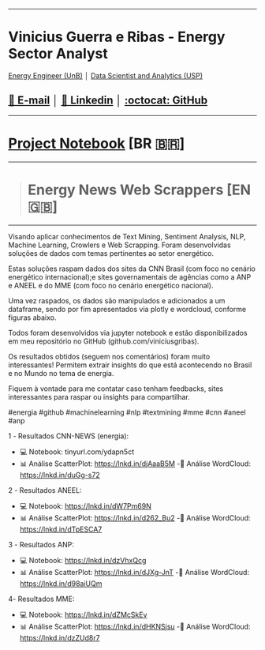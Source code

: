 

---

# Vinicius Guerra e Ribas -  Energy Sector Analyst
[Energy Engineer (UnB)](https://www.unb.br/) │ [Data Scientist and Analytics (USP)](https://www5.usp.br/)


## [📧 E-mail](mailto:viniciusgribas@gmail.com?Subject=%5BWebScrapping%5D%20-%20Contact) │ [:dart: Linkedin](https://www.linkedin.com/in/vinicius-guerra-e-ribas/) │ [:octocat: GitHub](https://github.com/viniciusgribas) 

---

# [Project Notebook](https://github.com/viniciusgribas/EnergyNewsScrapping) [BR 🇧🇷] 

---
># Energy News Web Scrappers [EN 🇬🇧] 

---



Visando aplicar conhecimentos de Text Mining, Sentiment Analysis, NLP, Machine Learning, Crowlers e Web Scrapping. 
Foram desenvolvidas soluções de dados com temas pertinentes ao setor energético.

Estas soluções raspam dados dos sites da CNN Brasil (com foco no cenário energético internacional);e sites governamentais de agências como a ANP e ANEEL e do MME (com foco no cenário energético nacional).

Uma vez raspados, os dados são manipulados e adicionados a um dataframe, sendo por fim apresentados via plotly e wordcloud, conforme figuras abaixo.

Todos foram desenvolvidos via jupyter notebook e estão disponibilizados em meu repositório no GitHub (github.com/viniciusgribas).

Os resultados obtidos (seguem nos comentários) foram muito interessantes! Permitem extrair insights do que está acontecendo no Brasil e no Mundo no tema de energia.

Fiquem à vontade para me contatar caso tenham feedbacks, sites interessantes para raspar ou insights para compartilhar.

#energia #github #machinelearning #nlp #textmining #mme #cnn #aneel #anp

1️ - Resultados CNN-NEWS (energia):
- 💻 Notebook: tinyurl.com/ydapn5ct
- 📊 Análise ScatterPlot: https://lnkd.in/djAaaB5M
-📰 Análise WordCloud: https://lnkd.in/duGg-s72

2️ - Resultados ANEEL:
- 💻 Notebook: https://lnkd.in/dW7Pm69N
- 📊 Análise ScatterPlot: https://lnkd.in/d262_Bu2
-📰 Análise WordCloud: https://lnkd.in/dTpESCA7

3️ - Resultados ANP:
- 💻 Notebook: https://lnkd.in/dzVhxQcg
- 📊 Análise ScatterPlot: https://lnkd.in/dJXg-JnT
-📰 Análise WordCloud: https://lnkd.in/d98aiUQm

4️- Resultados MME:
- 💻 Notebook: https://lnkd.in/dZMcSkEv
- 📊 Análise ScatterPlot: https://lnkd.in/dHKNSjsu
-📰 Análise WordCloud: https://lnkd.in/dzZUd8r7
